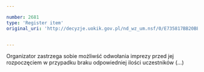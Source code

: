 ```yaml
---

number: 2681
type: 'Register item'
original_uri: 'http://decyzje.uokik.gov.pl/nd_wz_um.nsf/0/E735817BB20BE09AC125793C003E9DEA?OpenDocument'


---
```


Organizator zastrzega sobie możliwść odwołania imprezy przed jej rozpoczęciem w przypadku braku odpowiedniej ilości uczestników (...)
